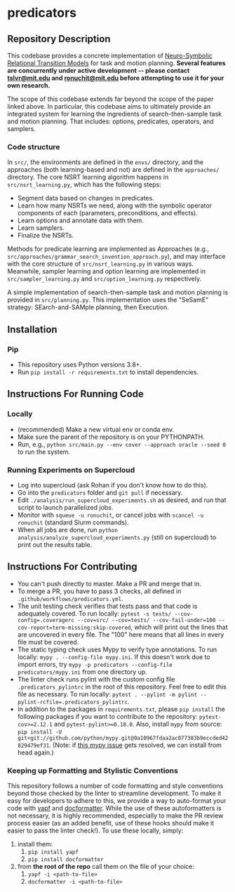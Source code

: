 # predicators

## Repository Description

This codebase provides a concrete implementation of [Neuro-Symbolic Relational Transition Models](https://arxiv.org/abs/2105.14074) for task and motion planning. **Several features are concurrently under active development -- please contact <tslvr@mit.edu> and <ronuchit@mit.edu> before attempting to use it for your own research.**

The scope of this codebase extends far beyond the scope of the paper linked above. In particular, this codebase aims to ultimately provide an integrated system for learning the ingredients of search-then-sample task and motion planning. That includes: options, predicates, operators, and samplers.

### Code structure

In `src/`, the environments are defined in the `envs/` directory, and the approaches (both learning-based and not) are defined in the `approaches/` directory. The core NSRT learning algorithm happens in `src/nsrt_learning.py`, which has the following steps:
* Segment data based on changes in predicates.
* Learn how many NSRTs we need, along with the symbolic operator components of each (parameters, preconditions, and effects).
* Learn options and annotate data with them.
* Learn samplers.
* Finalize the NSRTs.

Methods for predicate learning are implemented as Approaches (e.g., `src/approaches/grammar_search_invention_approach.py`), and may interface with the core structure of `src/nsrt_learning.py` in various ways. Meanwhile, sampler learning and option learning are implemented in `src/sampler_learning.py` and `src/option_learning.py` respectively.

A simple implementation of search-then-sample task and motion planning is provided in `src/planning.py`. This implementation uses the "SeSamE" strategy: SEarch-and-SAMple planning, then Execution.

## Installation
### Pip
* This repository uses Python versions 3.8+.
* Run `pip install -r requirements.txt` to install dependencies.

## Instructions For Running Code
### Locally
* (recommended) Make a new virtual env or conda env.
* Make sure the parent of the repository is on your PYTHONPATH.
* Run, e.g., `python src/main.py --env cover --approach oracle --seed 0` to run the system.

### Running Experiments on Supercloud
* Log into supercloud (ask Rohan if you don't know how to do this).
* Go into the `predicators` folder and `git pull` if necessary.
* Edit `./analysis/run_supercloud_experiments.sh` as desired, and run that script to launch parallelized jobs.
* Monitor with `squeue -u ronuchit`, or cancel jobs with `scancel -u ronuchit` (standard Slurm commands).
* When all jobs are done, run `python analysis/analyze_supercloud_experiments.py` (still on supercloud) to print out the results table.

## Instructions For Contributing
* You can't push directly to master. Make a PR and merge that in.
* To merge a PR, you have to pass 3 checks, all defined in `.github/workflows/predicators.yml`.
* The unit testing check verifies that tests pass and that code is adequately covered. To run locally: `pytest -s tests/ --cov-config=.coveragerc --cov=src/ --cov=tests/ --cov-fail-under=100 --cov-report=term-missing:skip-covered`, which will print out the lines that are uncovered in every file. The "100" here means that all lines in every file must be covered.
* The static typing check uses Mypy to verify type annotations. To run locally: `mypy . --config-file mypy.ini`. If this doesn't work due to import errors, try `mypy -p predicators --config-file predicators/mypy.ini` from one directory up.
* The linter check runs pylint with the custom config file `.predicators_pylintrc` in the root of this repository. Feel free to edit this file as necessary. To run locally: `pytest . --pylint -m pylint --pylint-rcfile=.predicators_pylintrc`.
* In addition to the packages in `requirements.txt`, please `pip install` the following packages if you want to contribute to the repository: `pytest-cov>=2.12.1` and `pytest-pylint>=0.18.0`. Also, install `mypy` from source: `pip install -U git+git://github.com/python/mypy.git@9a10967fdaa2ac077383b9eccded42829479ef31`. (Note: if [this mypy issue](https://github.com/python/mypy/issues/5485) gets resolved, we can install from head again.)

### Keeping up Formatting and Stylistic Conventions
This repository follows a number of code formatting and style conventions beyond those checked by the linter to streamline development. To make it easy for developers to adhere to this, we provide a way to auto-format your code with [yapf](https://github.com/google/yapf) and [docformatter](https://github.com/myint/docformatter). While the use of these autoformatters is not necessary, it is highly recommended, especially to make the PR review process easier (as an added benefit, use of these hooks should make it easier to pass the linter check!). To use these locally, simply:

1. install them:
    1. `pip install yapf`
    1. `pip install docformatter`
1. from **the root of the repo** call them on the file of your choice:
    1. `yapf -i <path-to-file>`
    1. `docformatter -i <path-to-file>`
